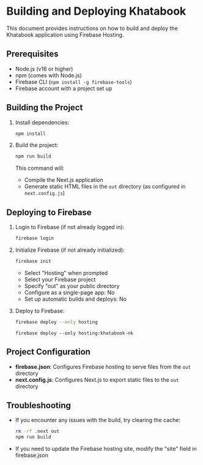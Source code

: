 # Building and Deploying Khatabook

This document provides instructions on how to build and deploy the Khatabook application using Firebase Hosting.

## Prerequisites

- Node.js (v16 or higher)
- npm (comes with Node.js)
- Firebase CLI (`npm install -g firebase-tools`)
- Firebase account with a project set up

## Building the Project

1. Install dependencies:
   ```bash
   npm install
   ```

2. Build the project:
   ```bash
   npm run build
   ```

   This command will:
   - Compile the Next.js application
   - Generate static HTML files in the `out` directory (as configured in `next.config.js`)

## Deploying to Firebase

1. Login to Firebase (if not already logged in):
   ```bash
   firebase login
   ```

2. Initialize Firebase (if not already initialized):
   ```bash
   firebase init
   ```
   - Select "Hosting" when prompted
   - Select your Firebase project
   - Specify "out" as your public directory
   - Configure as a single-page app: No
   - Set up automatic builds and deploys: No

3. Deploy to Firebase:
   ```bash
   firebase deploy --only hosting
   ```
   ```
   firebase deploy --only hosting:khatabook-nk
   ```

## Project Configuration

- **firebase.json**: Configures Firebase hosting to serve files from the `out` directory
- **next.config.js**: Configures Next.js to export static files to the `out` directory

## Troubleshooting

- If you encounter any issues with the build, try clearing the cache:
  ```bash
  rm -rf .next out
  npm run build
  ```

- If you need to update the Firebase hosting site, modify the "site" field in firebase.json
